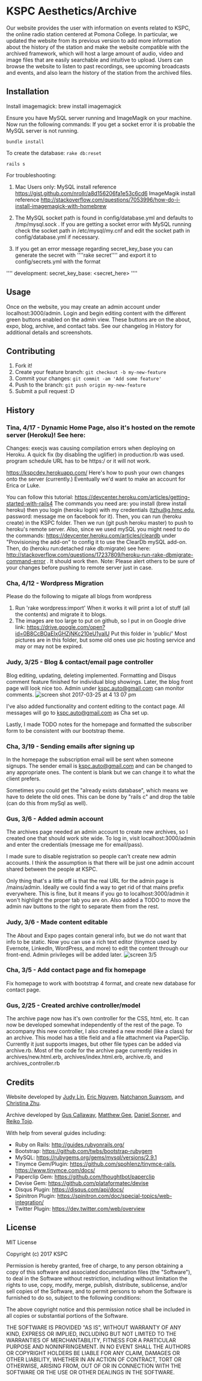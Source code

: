 # KSPC Aesthetics/Archive

Our website provides the user with information on events related to KSPC, the online radio station centered at Pomona College. In particular, we updated the website from its previous version to add more information about the history of the station and make the website compatible with the archived framework, which will host a large amount of audio, video and image files that are easily searchable and intuitive to upload. Users can browse the website to listen to past recordings, see upcoming broadcasts and events, and also learn the history of the station from the archived files.  

## Installation

Install imagemagick:
brew install imagemagick

Ensure you have MySQL server running and ImageMagik on your machine. Now run the following commands:
If you get a socket error it is probable the MySQL server is not running.

`bundle install`

To create the database:
`rake db:reset`

`rails s `

For troubleshooting:

1. Mac Users only: MySQL install reference https://gist.github.com/nrollr/a8d156206fa1e53c6cd6 ImageMagik install reference http://stackoverflow.com/questions/7053996/how-do-i-install-imagemagick-with-homebrew

2. The MySQL socket path is found in config/database.yml and defaults to /tmp/mysql.sock .  If you are getting a socket error with MySQL running check the socket path in /etc/mysql/my.cnf and edit the socket path in config/database.yml if necessary.  

3. If you get an error message regarding secret_key_base you can generate the secret with ''''rake secret'''' and export it to config/secrets.yml with the format

''''
development:
  secret_key_base: <secret_here>
''''

## Usage

Once on the website, you may create an admin account under localhost:3000/admin. Login and begin editing content with the different green buttons enabled on the admin view. These buttons are on the about, expo, blog, archive, and contact tabs. See our changelog in History for additional details and screenshots.

## Contributing

1. Fork it!
2. Create your feature branch: `git checkout -b my-new-feature`
3. Commit your changes: `git commit -am 'Add some feature'`
4. Push to the branch: `git push origin my-new-feature`
5. Submit a pull request :D

## History

### Tina, 4/17 - Dynamic Home Page, also it's hosted on the remote server (Heroku)! See here:

Changes:
execjs was causing compilation errors when deploying on Heroku. A quick fix (by disabling the uglifier) in production.rb was used.
program schedule URL has to be https:/ or it will not work. 

https://kspcdev.herokuapp.com/
Here's how to push your own changes onto the server (currently.) Eventually we'd want to make an account for Erica or Luke.

You can follow this tutorial: https://devcenter.heroku.com/articles/getting-started-with-rails4
The commands you need are: you install (brew install heroku) then you login (heroku login) with my credentials (tzhu@g.hmc.edu, password: message me on facebook for it). Then, you can run (heroku create) in the KSPC folder. Then we run (git push heroku master) to push
to heroku's remote server. Also, since we used mySQL you might need to do the commands:  https://devcenter.heroku.com/articles/cleardb under "Provisioning the add-on" to config it to use the ClearDb mySQL add-on.
Then, do (heroku run:detached rake db:migrate) see here: http://stackoverflow.com/questions/17237809/heroku-run-rake-dbmigrate-command-error . It should work then.
Note: Please alert others to be sure of your changes before pushing to remote server just in case.  

### Cha, 4/12 - Wordpress Migration
Please do the following to migate all blogs from wordpress
1. Run 'rake wordpress:import' When it works it will print a lot of stuff (all the contents) and migrate it to blogs.
2. The images are too large to put on github, so I put in on Google drive link: https://drive.google.com/open?id=0B8CcBOaEIxGHZjNKc210eU1yalU
Put this folder in 'public/' Most pictures are in this folder, but some old ones use pic hosting service and may or may not be expired.


### Judy, 3/25 - Blog & contact/email page controller
Blog editing, updating, deleting implemented. Formatting and Disqus comment feature finished for individual blog showings. Later, the blog front page will look nice too. Admin under kspc.auto@gmail.com can monitor comments.
![screen shot 2017-03-25 at 4 13 07 pm](https://cloud.githubusercontent.com/assets/5604374/24326872/f5ef4f10-1175-11e7-8246-b8cf4f097362.png)

I've also added functionality and content editing to the contact page. All messages will go to kspc.auto@gmail.com as Cha set up.

Lastly, I made TODO notes for the homepage and formatted the subscriber form to be consistent with our bootstrap theme.

### Cha, 3/19 - Sending emails after signing up
In the homepage the subscription email will be sent when someone signups.
The sender email is kspc.auto@gmail.com and can be changed to any appropriate ones.
The content is blank but we can change it to what the client prefers.

Sometimes you could get the "already exists database", which means we have to delete the old ones. This can be done by "rails c" and drop the table (can do this from mySql as well).

### Gus, 3/6 - Added admin account
The archives page needed an admin account to create new archives, so I created one that should work site wide. To log in, visit localhost:3000/admin and enter the credentials (message me for email/pass).

I made sure to disable registration so people can't create new admin accounts. I think the assumption is that there will be just one admin account shared between the people at KSPC.

Only thing that's a little off is that the real URL for the admin page is /mains/admin. Ideally we could find a way to get rid of that mains prefix everywhere. This is fine, but it means if you go to localhost:3000/admin it won't highlight the proper tab you are on. Also added a TODO to move the admin nav buttons to the right to separate them from the rest.

### Judy, 3/6 - Made content editable
The About and Expo pages contain general info, but we do not want that info to be static. Now you can use a rich text editor (tinymce used by Evernote, LinkedIn, WordPress, and more) to edit the content through our front-end. Admin privileges will be added later.
![screen 3/5](https://cloud.githubusercontent.com/assets/5604374/23595793/8c201926-01d9-11e7-8c11-b9ab6fd9d82a.png)

### Cha, 3/5 - Add contact page and fix homepage
Fix homepage to work with bootstrap 4 format, and create new database for contact page.

### Gus, 2/25 - Created archive controller/model
The archive page now has it's own controller for the CSS, html, etc. It can now be developed somewhat independently of the rest of the page. To accompany this new controller, I also created a new model (like a class) for an archive. This model has a title field and a file attachment via PaperClip. Currently it just supports images, but other file types can be added via archive.rb. Most of the code for the archive page currently resides in archives/new.html.erb, archives/index.html.erb, archive.rb, and archives_controller.rb

## Credits

Website developed by [Judy Lin](https://github.com/jurdz), [Eric Nguyen](https://github.com/shiftswitchy), [Natchanon Suaysom](https://github.com/nsuaysom), and [Christina Zhu](https://github.com/zhutineer).

Archive developed by [Gus Callaway](https://github.com/gustebeast), [Matthew Gee](https://github.com/0ffkilter), [Daniel Sonner](https://github.com/danielsonner), and [Reiko Tojo](https://github.com/hmc-cs-rtojo).

With help from several guides including:
- Ruby on Rails: http://guides.rubyonrails.org/
- Bootstrap: https://github.com/twbs/bootstrap-rubygem
- MySQL: https://rubygems.org/gems/mysql/versions/2.9.1
- Tinymce Gem/Plugin: https://github.com/spohlenz/tinymce-rails, https://www.tinymce.com/docs/
- Paperclip Gem: https://github.com/thoughtbot/paperclip
- Devise Gem: https://github.com/plataformatec/devise
- Disqus Plugin: https://disqus.com/api/docs/
- Spinitron Plugin: https://spinitron.com/doc/special-topics/web-integration/
- Twitter Plugin: https://dev.twitter.com/web/overview

## License

MIT License

Copyright (c) 2017 KSPC

Permission is hereby granted, free of charge, to any person obtaining a copy
of this software and associated documentation files (the "Software"), to deal
in the Software without restriction, including without limitation the rights
to use, copy, modify, merge, publish, distribute, sublicense, and/or sell
copies of the Software, and to permit persons to whom the Software is
furnished to do so, subject to the following conditions:

The above copyright notice and this permission notice shall be included in all
copies or substantial portions of the Software.

THE SOFTWARE IS PROVIDED "AS IS", WITHOUT WARRANTY OF ANY KIND, EXPRESS OR
IMPLIED, INCLUDING BUT NOT LIMITED TO THE WARRANTIES OF MERCHANTABILITY,
FITNESS FOR A PARTICULAR PURPOSE AND NONINFRINGEMENT. IN NO EVENT SHALL THE
AUTHORS OR COPYRIGHT HOLDERS BE LIABLE FOR ANY CLAIM, DAMAGES OR OTHER
LIABILITY, WHETHER IN AN ACTION OF CONTRACT, TORT OR OTHERWISE, ARISING FROM,
OUT OF OR IN CONNECTION WITH THE SOFTWARE OR THE USE OR OTHER DEALINGS IN THE
SOFTWARE.
